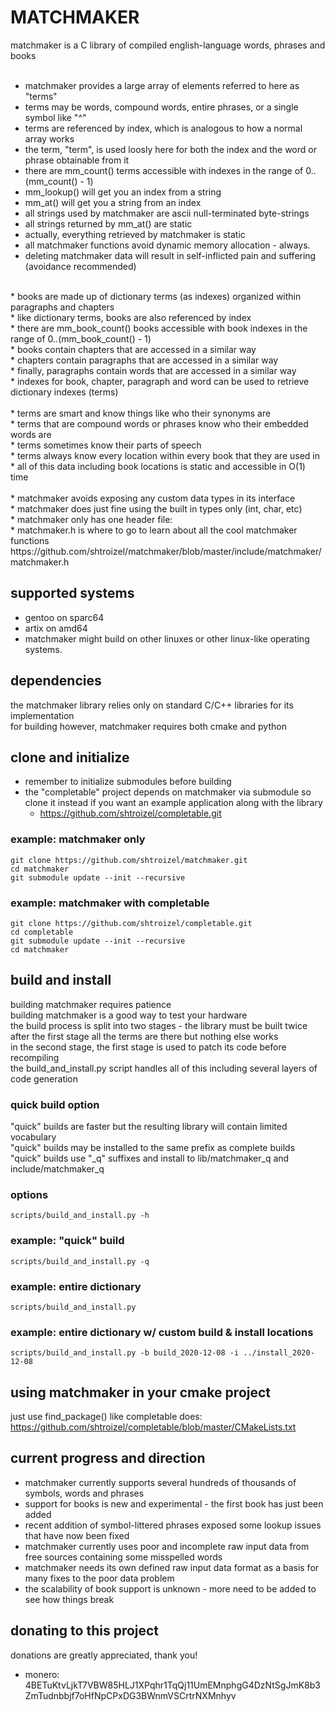 # MATCHMAKER
matchmaker is a C library of compiled english-language words, phrases and books<br>
<br>
* matchmaker provides a large array of elements referred to here as "terms"<br>
* terms may be words, compound words, entire phrases, or a single symbol like "^"<br>
* terms are referenced by index, which is analogous to how a normal array works<br>
* the term, "term", is used loosly here for both the index and the word or phrase obtainable from it<br>
* there are mm_count() terms accessible with indexes in the range of 0..(mm_count() - 1)<br>
* mm_lookup() will get you an index from a string<br>
* mm_at() will get you a string from an index<br>
* all strings used by matchmaker are ascii null-terminated byte-strings<br>
* all strings returned by mm_at() are static<br>
* actually, everything retrieved by matchmaker is static<br>
* all matchmaker functions avoid dynamic memory allocation - always.<br>
* deleting matchmaker data will result in self-inflicted pain and suffering (avoidance recommended)<br>
<br>
* books are made up of dictionary terms (as indexes) organized within paragraphs and chapters<br>
* like dictionary terms, books are also referenced by index<br>
* there are mm_book_count() books accessible with book indexes in the range of 0..(mm_book_count() - 1)<br>
* books contain chapters that are accessed in a similar way<br>
* chapters contain paragraphs that are accessed in a similar way<br>
* finally, paragraphs contain words that are accessed in a similar way<br>
* indexes for book, chapter, paragraph and word can be used to retrieve dictionary indexes (terms)<br>
<br>
* terms are smart and know things like who their synonyms are<br>
* terms that are compound words or phrases know who their embedded words are<br>
* terms sometimes know their parts of speech<br>
* terms always know every location within every book that they are used in<br>
* all of this data including book locations is static and accessible in O(1) time<br>
<br>
* matchmaker avoids exposing any custom data types in its interface<br>
* matchmaker does just fine using the built in types only (int, char, etc)<br>
* matchmaker only has one header file: <machmaker/matchmaker.h><br>
* matchmaker.h is where to go to learn about all the cool matchmaker functions<br>
https://github.com/shtroizel/matchmaker/blob/master/include/matchmaker/matchmaker.h <br>

## supported systems
* gentoo on sparc64<br>
* artix on amd64<br>
* matchmaker might build on other linuxes or other linux-like operating systems.<br>

## dependencies
the matchmaker library relies only on standard C/C++ libraries for its implementation<br>
for building however, matchmaker requires both cmake and python<br>

## clone and initialize
* remember to initialize submodules before building
* the "completable" project depends on matchmaker via submodule so clone it instead if you want
  an example application along with the library
  - https://github.com/shtroizel/completable.git
### example: matchmaker only
```
git clone https://github.com/shtroizel/matchmaker.git
cd matchmaker
git submodule update --init --recursive
```
### example: matchmaker with completable
```
git clone https://github.com/shtroizel/completable.git
cd completable
git submodule update --init --recursive
cd matchmaker
```

## build and install
building matchmaker requires patience<br>
building matchmaker is a good way to test your hardware<br>
the build process is split into two stages - the library must be built twice<br>
after the first stage all the terms are there but nothing else works<br>
in the second stage, the first stage is used to patch its code before recompiling<br>
the build_and_install.py script handles all of this including several layers of code generation<br>

### quick build option
"quick" builds are faster but the resulting library will contain limited vocabulary<br>
"quick" builds may be installed to the same prefix as complete builds<br>
"quick" builds use "_q" suffixes and install to lib/matchmaker_q and include/matchmaker_q<br>

### options
```
scripts/build_and_install.py -h
```

### example: "quick" build
```
scripts/build_and_install.py -q
```

### example: entire dictionary
```
scripts/build_and_install.py
```

### example: entire dictionary w/ custom build & install locations
```
scripts/build_and_install.py -b build_2020-12-08 -i ../install_2020-12-08
```

## using matchmaker in your cmake project
just use find_package() like completable does:<br>
https://github.com/shtroizel/completable/blob/master/CMakeLists.txt <br>

## current progress and direction
* matchmaker currently supports several hundreds of thousands of symbols, words and phrases<br>
* support for books is new and experimental - the first book has just been added<br>
* recent addition of symbol-littered phrases exposed some lookup issues that have now been fixed<br>
* matchmaker currently uses poor and incomplete raw input data from free sources containing some misspelled words<br>
* matchmaker needs its own defined raw input data format as a basis for many fixes to the poor data problem<br>
* the scalability of book support is unknown - more need to be added to see how things break<br>

## donating to this project
donations are greatly appreciated, thank you!<br>
* monero: 4BETuKtvLjkT7VBW85HLJ1XPqhr1TqQj11UmEMnphgG4DzNtSgJmK8b3ZmTudnbbjf7oHfNpCPxDG3BWnmVSCrtrNXMnhyv<br>
